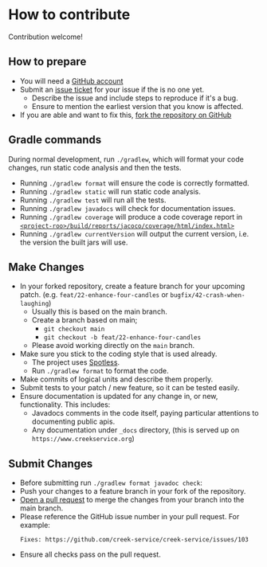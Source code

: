 # How to contribute

Contribution welcome!

## How to prepare

* You will need a [GitHub account](https://github.com/signup/free)
* Submit an [issue ticket](https://github.com/creek-service/creek-base/issues/new) for your issue if the is no one yet.
    * Describe the issue and include steps to reproduce if it's a bug.
    * Ensure to mention the earliest version that you know is affected.
* If you are able and want to fix this, [fork the repository on GitHub](https://docs.github.com/en/get-started/quickstart/fork-a-repo)

## Gradle commands

During normal development, run `./gradlew`, which will format your code changes, run static code analysis and then the tests.

* Running `./gradlew format` will ensure the code is correctly formatted.
* Running `./gradlew static` will run static code analysis.
* Running `./gradlew test` will run all the tests.
* Running `./gradlew javadocs` will check for documentation issues.
* Running `./gradlew coverage` will produce a code coverage report in
  [`<project-roo>/build/reports/jacoco/coverage/html/index.html>`](build/reports/jacoco/coverage/html/index.html)
* Running `./gradlew currentVersion` will output the current version, i.e. the version the built jars will use.

## Make Changes

* In your forked repository, create a feature branch for your upcoming patch. (e.g. `feat/22-enhance-four-candles` or `bugfix/42-crash-when-laughing`)
   * Usually this is based on the main branch.
   * Create a branch based on main;
     * `git checkout main`
     * `git checkout -b feat/22-enhance-four-candles`
   * Please avoid working directly on the `main` branch.
* Make sure you stick to the coding style that is used already.
  * The project uses [Spotless](https://github.com/diffplug/spotless).
  * Run `./gradlew format` to format the code.
* Make commits of logical units and describe them properly.
* Submit tests to your patch / new feature, so it can be tested easily.
* Ensure documentation is updated for any change in, or new, functionality. This includes:
  * Javadocs comments in the code itself, paying particular attentions to documenting public apis.
  * Any documentation under `_docs` directory, (this is served up on `https://www.creekservice.org`)

## Submit Changes

* Before submitting run `./gradlew format javadoc check`:
* Push your changes to a feature branch in your fork of the repository.
* [Open a pull request](https://docs.github.com/en/pull-requests/collaborating-with-pull-requests/proposing-changes-to-your-work-with-pull-requests/creating-a-pull-request-from-a-fork) to merge the changes from your branch into the main branch.
* Please reference the GitHub issue number in your pull request. For example:
   ```
   Fixes: https://github.com/creek-service/creek-service/issues/103
   ```
* Ensure all checks pass on the pull request.

